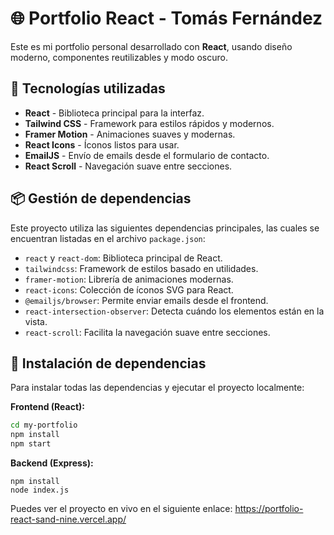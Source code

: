 # 🌐 Portfolio React - Tomás Fernández

Este es mi portfolio personal desarrollado con **React**, usando diseño moderno, componentes reutilizables y modo oscuro.

## 🚀 Tecnologías utilizadas

- **React** - Biblioteca principal para la interfaz.
- **Tailwind CSS** - Framework para estilos rápidos y modernos.
- **Framer Motion** - Animaciones suaves y modernas.
- **React Icons** - Íconos listos para usar.
- **EmailJS** - Envío de emails desde el formulario de contacto.
- **React Scroll** - Navegación suave entre secciones.

## 📦 Gestión de dependencias

Este proyecto utiliza las siguientes dependencias principales, las cuales se encuentran listadas en el archivo `package.json`:

- `react` y `react-dom`: Biblioteca principal de React.
- `tailwindcss`: Framework de estilos basado en utilidades.
- `framer-motion`: Librería de animaciones modernas.
- `react-icons`: Colección de íconos SVG para React.
- `@emailjs/browser`: Permite enviar emails desde el frontend.
- `react-intersection-observer`: Detecta cuándo los elementos están en la vista.
- `react-scroll`: Facilita la navegación suave entre secciones.

## 🔧 Instalación de dependencias

Para instalar todas las dependencias y ejecutar el proyecto localmente:

**Frontend (React):**
```bash
cd my-portfolio
npm install
npm start
```

**Backend (Express):**
```cd server
npm install
node index.js
```
Puedes ver el proyecto en vivo en el siguiente enlace: https://portfolio-react-sand-nine.vercel.app/




